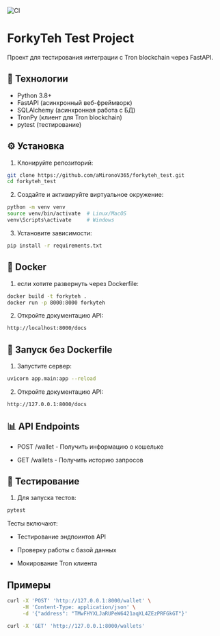 ![CI](https://github.com/aMironoV365/forkyteh_test/actions/workflows/ci.yml/badge.svg)

# ForkyTeh Test Project

Проект для тестирования интеграции с Tron blockchain через FastAPI.

## 🚀 Технологии

- Python 3.8+
- FastAPI (асинхронный веб-фреймворк)
- SQLAlchemy (асинхронная работа с БД)
- TronPy (клиент для Tron blockchain)
- pytest (тестирование)

## ⚙️ Установка

1. Клонируйте репозиторий:
```bash
git clone https://github.com/aMironoV365/forkyteh_test.git
cd forkyteh_test
```

2. Создайте и активируйте виртуальное окружение:
```bash
python -m venv venv
source venv/bin/activate  # Linux/MacOS
venv\Scripts\activate     # Windows
```

3. Установите зависимости:
```bash
pip install -r requirements.txt
```

## 🐳 Docker

1. если хотите развернуть через Dockerfile:
```bash
docker build -t forkyteh .
docker run -p 8000:8000 forkyteh
```

2. Откройте документацию API:
```bash
http://localhost:8000/docs
```

## 🏃 Запуск без Dockerfile

1. Запустите сервер:
```bash
uvicorn app.main:app --reload
```

2. Откройте документацию API:
```bash
http://127.0.0.1:8000/docs
```

## 📊 API Endpoints

- POST /wallet - Получить информацию о кошельке

- GET /wallets - Получить историю запросов

## 🧪 Тестирование

1. Для запуска тестов:
```bash
pytest
```

Тесты включают:

- Тестирование эндпоинтов API

- Проверку работы с базой данных

- Мокирование Tron клиента

## Примеры
```bash
curl -X 'POST' 'http://127.0.0.1:8000/wallet' \
     -H 'Content-Type: application/json' \
     -d '{"address": "TMwFHYXLJaRUPeW6421aqXL4ZEzPRFGkGT"}'

curl -X 'GET' 'http://127.0.0.1:8000/wallets'
```
